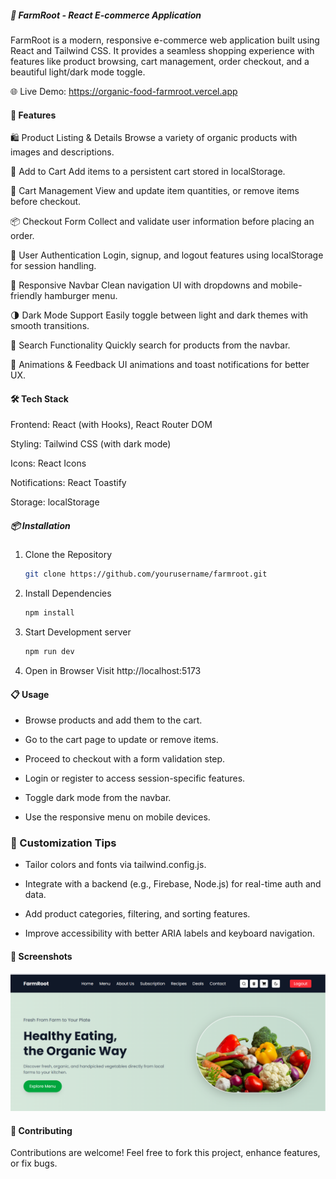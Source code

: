##### 🌾 FarmRoot - React E-commerce Application
FarmRoot is a modern, responsive e-commerce web application built using React and Tailwind CSS. It provides a seamless shopping experience with features like product browsing, cart management, order checkout, and a beautiful light/dark mode toggle.

🌐 Live Demo: https://organic-food-farmroot.vercel.app

#### 🚀 Features
🛍 Product Listing & Details
Browse a variety of organic products with images and descriptions.

🛒 Add to Cart
Add items to a persistent cart stored in localStorage.

🧮 Cart Management
View and update item quantities, or remove items before checkout.

📦 Checkout Form
Collect and validate user information before placing an order.

🔐 User Authentication
Login, signup, and logout features using localStorage for session handling.

🧭 Responsive Navbar
Clean navigation UI with dropdowns and mobile-friendly hamburger menu.

🌗 Dark Mode Support
Easily toggle between light and dark themes with smooth transitions.

🔎 Search Functionality
Quickly search for products from the navbar.

🎉 Animations & Feedback
UI animations and toast notifications for better UX.

#### 🛠 Tech Stack
Frontend: React (with Hooks), React Router DOM

Styling: Tailwind CSS (with dark mode)

Icons: React Icons

Notifications: React Toastify

Storage: localStorage


##### 📦 Installation
1. Clone the Repository
   ```bash
   git clone https://github.com/yourusername/farmroot.git
   ```

2. Install Dependencies
   ```bash
   npm install
   ```

3. Start Development server
   ```bash
   npm run dev
   ```

4. Open in Browser
   Visit http://localhost:5173


#### 📋 Usage
- Browse products and add them to the cart.

- Go to the cart page to update or remove items.

- Proceed to checkout with a form validation step.

- Login or register to access session-specific features.

- Toggle dark mode from the navbar.

- Use the responsive menu on mobile devices.

### 🧩 Customization Tips
- Tailor colors and fonts via tailwind.config.js.

- Integrate with a backend (e.g., Firebase, Node.js) for real-time auth and data.

- Add product categories, filtering, and sorting features.

- Improve accessibility with better ARIA labels and keyboard navigation.

#### 📸 Screenshots

![Screenshot 1](public/img/preview.png)

#### 🤝 Contributing
Contributions are welcome! Feel free to fork this project, enhance features, or fix bugs.

